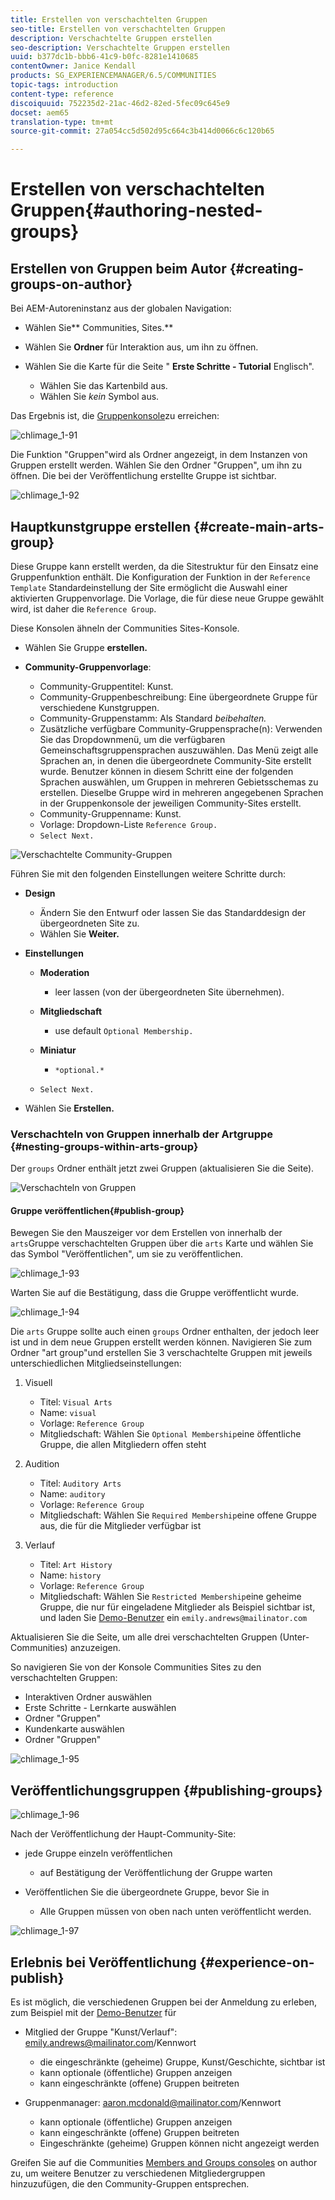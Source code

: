 ```yaml
---
title: Erstellen von verschachtelten Gruppen
seo-title: Erstellen von verschachtelten Gruppen
description: Verschachtelte Gruppen erstellen
seo-description: Verschachtelte Gruppen erstellen
uuid: b377dc1b-bbb6-41c9-b0fc-8281e1410685
contentOwner: Janice Kendall
products: SG_EXPERIENCEMANAGER/6.5/COMMUNITIES
topic-tags: introduction
content-type: reference
discoiquuid: 752235d2-21ac-46d2-82ed-5fec09c645e9
docset: aem65
translation-type: tm+mt
source-git-commit: 27a054cc5d502d95c664c3b414d0066c6c120b65

---
```



# Erstellen von verschachtelten Gruppen{#authoring-nested-groups}

## Erstellen von Gruppen beim Autor {#creating-groups-on-author}

Bei AEM-Autoreninstanz aus der globalen Navigation:

* Wählen Sie** Communities, Sites.**
* Wählen Sie **Ordner** für Interaktion aus, um ihn zu öffnen.
* Wählen Sie die Karte für die Seite &quot; **Erste Schritte - Tutorial** Englisch&quot;.

   * Wählen Sie das Kartenbild aus.
   * Wählen Sie *kein* Symbol aus.

Das Ergebnis ist, die [Gruppenkonsole](/help/communities/groups.md)zu erreichen:

![chlimage_1-91](assets/chlimage_1-91.png)

Die Funktion &quot;Gruppen&quot;wird als Ordner angezeigt, in dem Instanzen von Gruppen erstellt werden. Wählen Sie den Ordner &quot;Gruppen&quot;, um ihn zu öffnen. Die bei der Veröffentlichung erstellte Gruppe ist sichtbar.

![chlimage_1-92](assets/chlimage_1-92.png)

## Hauptkunstgruppe erstellen {#create-main-arts-group}

Diese Gruppe kann erstellt werden, da die Sitestruktur für den Einsatz eine Gruppenfunktion enthält. Die Konfiguration der Funktion in der `Reference Template` Standardeinstellung der Site ermöglicht die Auswahl einer aktivierten Gruppenvorlage. Die Vorlage, die für diese neue Gruppe gewählt wird, ist daher die `Reference Group`.

Diese Konsolen ähneln der Communities Sites-Konsole.

* Wählen Sie Gruppe **erstellen.**
* **Community-Gruppenvorlage**:

   * Community-Gruppentitel: Kunst.
   * Community-Gruppenbeschreibung: Eine übergeordnete Gruppe für verschiedene Kunstgruppen.
   * Community-Gruppenstamm: Als Standard *beibehalten.*
   * Zusätzliche verfügbare Community-Gruppensprache(n): Verwenden Sie das Dropdownmenü, um die verfügbaren Gemeinschaftsgruppensprachen auszuwählen. Das Menü zeigt alle Sprachen an, in denen die übergeordnete Community-Site erstellt wurde. Benutzer können in diesem Schritt eine der folgenden Sprachen auswählen, um Gruppen in mehreren Gebietsschemas zu erstellen. Dieselbe Gruppe wird in mehreren angegebenen Sprachen in der Gruppenkonsole der jeweiligen Community-Sites erstellt.
   * Community-Gruppenname: Kunst.
   * Vorlage: Dropdown-Liste `Reference Group.`
   * `Select Next.`

![Verschachtelte Community-Gruppen](assets/parent-to-nestedgroup.png)

Führen Sie mit den folgenden Einstellungen weitere Schritte durch:

* **Design**

   * Ändern Sie den Entwurf oder lassen Sie das Standarddesign der übergeordneten Site zu.
   * Wählen Sie **Weiter.**

* **Einstellungen**

   * **Moderation**

      * leer lassen (von der übergeordneten Site übernehmen).
   * **Mitgliedschaft**

      * use default `Optional Membership.`
   * **Miniatur**

      * `*optional.*`
   * `Select Next.`




* Wählen Sie **Erstellen.**

### Verschachteln von Gruppen innerhalb der Artgruppe {#nesting-groups-within-arts-group}

Der `groups` Ordner enthält jetzt zwei Gruppen (aktualisieren Sie die Seite).

![Verschachteln von Gruppen](assets/create-community-group.png)

####  Gruppe veröffentlichen{#publish-group}

Bewegen Sie den Mauszeiger vor dem Erstellen von innerhalb der `arts`Gruppe verschachtelten Gruppen über die `arts` Karte und wählen Sie das Symbol &quot;Veröffentlichen&quot;, um sie zu veröffentlichen.

![chlimage_1-93](assets/chlimage_1-93.png)

Warten Sie auf die Bestätigung, dass die Gruppe veröffentlicht wurde.

![chlimage_1-94](assets/chlimage_1-94.png)

Die `arts` Gruppe sollte auch einen `groups` Ordner enthalten, der jedoch leer ist und in dem neue Gruppen erstellt werden können. Navigieren Sie zum Ordner &quot;art group&quot;und erstellen Sie 3 verschachtelte Gruppen mit jeweils unterschiedlichen Mitgliedseinstellungen:

1. Visuell

   * Titel: `Visual Arts`
   * Name: `visual`
   * Vorlage: `Reference Group`
   * Mitgliedschaft: Wählen Sie `Optional Membership`eine öffentliche Gruppe, die allen Mitgliedern offen steht

1. Audition

   * Titel: `Auditory Arts`
   * Name: `auditory`
   * Vorlage: `Reference Group`
   * Mitgliedschaft: Wählen Sie `Required Membership`eine offene Gruppe aus, die für die Mitglieder verfügbar ist

1. Verlauf

   * Titel: `Art History`
   * Name: `history`
   * Vorlage: `Reference Group`
   * Mitgliedschaft: Wählen Sie `Restricted Membership`eine geheime Gruppe, die nur für eingeladene Mitglieder als Beispiel sichtbar ist, und laden Sie [Demo-Benutzer](/help/communities/tutorials.md#demo-users) ein `emily.andrews@mailinator.com`

Aktualisieren Sie die Seite, um alle drei verschachtelten Gruppen (Unter-Communities) anzuzeigen.

So navigieren Sie von der Konsole Communities Sites zu den verschachtelten Gruppen:

* Interaktiven Ordner auswählen
* Erste Schritte - Lernkarte auswählen
* Ordner &quot;Gruppen&quot;
* Kundenkarte auswählen
* Ordner &quot;Gruppen&quot;

![chlimage_1-95](assets/chlimage_1-95.png)

## Veröffentlichungsgruppen {#publishing-groups}

![chlimage_1-96](assets/chlimage_1-96.png)

Nach der Veröffentlichung der Haupt-Community-Site:

* jede Gruppe einzeln veröffentlichen

   * auf Bestätigung der Veröffentlichung der Gruppe warten

* Veröffentlichen Sie die übergeordnete Gruppe, bevor Sie in

   * Alle Gruppen müssen von oben nach unten veröffentlicht werden.

![chlimage_1-97](assets/chlimage_1-97.png)

## Erlebnis bei Veröffentlichung {#experience-on-publish}

Es ist möglich, die verschiedenen Gruppen bei der Anmeldung zu erleben, zum Beispiel mit der [Demo-Benutzer](/help/communities/tutorials.md#demo-users) für

* Mitglied der Gruppe &quot;Kunst/Verlauf&quot;: emily.andrews@mailinator.com/Kennwort

   * die eingeschränkte (geheime) Gruppe, Kunst/Geschichte, sichtbar ist
   * kann optionale (öffentliche) Gruppen anzeigen
   * kann eingeschränkte (offene) Gruppen beitreten

* Gruppenmanager: aaron.mcdonald@mailinator.com/Kennwort

   * kann optionale (öffentliche) Gruppen anzeigen
   * kann eingeschränkte (offene) Gruppen beitreten
   * Eingeschränkte (geheime) Gruppen können nicht angezeigt werden

Greifen Sie auf die Communities [Members and Groups consoles](/help/communities/members.md) on author zu, um weitere Benutzer zu verschiedenen Mitgliedergruppen hinzuzufügen, die den Community-Gruppen entsprechen.

